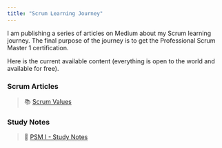 ```yaml
---
title: "Scrum Learning Journey"
---
```

I am publishing a series of articles on Medium about my Scrum learning journey. The final purpose of the journey is to get the Professional Scrum Master 1 certification.

Here is the current available content (everything is open to the world and available for free).

### Scrum Articles
>📚 [Scrum Values](PSM_1/Scrum%20Values.md)

### Study Notes
>📝 [PSM I - Study Notes](PSM_1/PSM%20I%20-%20Study%20Notes.md)

